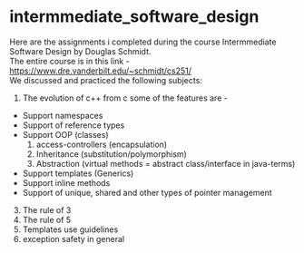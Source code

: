 # intermmediate_software_design
Here are the assignments i completed during the course Intermmediate Software Design by Douglas Schmidt.<br/>
The entire course is in this link - https://www.dre.vanderbilt.edu/~schmidt/cs251/<br/>
We discussed and practiced the following subjects:
1.	The evolution of c++ from c
    some of the features are - 
  * Support namespaces
  * Support of reference types
  * Support OOP (classes)
    1)	access-controllers (encapsulation)
    2)	Inheritance (substitution/polymorphism)
    3)	Abstraction (virtual methods = abstract class/interface in java-terms)
  * Support templates (Generics)
  * Support inline methods
  * Support of unique, shared and other types of pointer management
3.	The rule of 3
4.	The rule of 5
5.	Templates use guidelines
6.	exception safety in general

